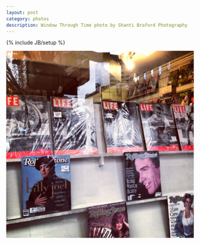 ```yaml
---
layout: post
category: photos
description: Window Through Time photo by Shanti Braford Photography
---
```

{% include JB/setup %}

<a href="/photos/miscellaneous/window_through_time.jpg" title="Window Through Time"><img src="/photos/miscellaneous/window_through_time.jpg" alt="Window Through Time" /></a>

